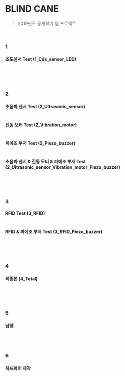 # BLIND CANE
> 2019년도 동계학기 팀 프로젝트

<br/>

### 1

#### 조도센서 Test (1_Cds_sensor_LED)


```

```

<br/>

<br/>

### 2

#### 초음파 센서 Test (2_Ultrasonic_sensor)


```

```


#### 진동 모터 Test (2_Vibration_motor)


```

```


#### 피에조 부저 Test (2_Piezo_buzzer)


```

```


#### 초음파 센서 & 진동 모터 & 피에조 부저 Test (2_Ultrasonic_sensor_Vibration_motor_Piezo_buzzer)

```

```

<br/>

<br/>

### 3

#### RFID Test (3_RFID)


```

```

#### RFID & 피에조 부저 Test (3_RFID_Piezo_buzzer)


```

```

<br/>

<br/>

### 4

#### 최종본 (4_Total)


```

```

<br/>

<br/>

### 5

#### 납땜

<br/>

<br/>

### 6

#### 하드웨어 제작

<br/>
